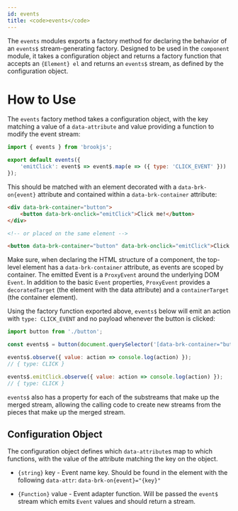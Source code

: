 ```yaml
---
id: events
title: <code>events</code>
---
```


The `events` modules exports a factory method for declaring the behavior of an `events$` stream-generating factory. Designed to be used in the `component` module, it takes a configuration object and returns a factory function that accepts an `{Element} el` and returns an `events$` stream, as defined by the configuration object.

# How to Use

The `events` factory method takes a configuration object, with the key matching a value of a `data-attribute` and value providing a function to modify the event stream:

```js
import { events } from 'brookjs';

export default events({
    'emitClick': event$ => event$.map(e => ({ type: 'CLICK_EVENT' }))
});
```

This should be matched with an element decorated with a `data-brk-on{event}` attribute and contained within a `data-brk-container` attribute:

```html
<div data-brk-container="button">
    <button data-brk-onclick="emitClick">Click me!</button>
</div>

<!-- or placed on the same element -->

<button data-brk-container="button" data-brk-onclick="emitClick">Click me!</button>
```

Make sure, when declaring the HTML structure of a component, the top-level element has a `data-brk-container` attribute, as events are scoped by container. The emitted Event is a `ProxyEvent` around the underlying DOM `Event`. In addition to the basic `Event` properties, `ProxyEvent` provides a `decoratedTarget` (the element with the data attribute) and a `containerTarget` (the container element).

Using the factory function exported above, `events$` below will emit an action with `type: CLICK_EVENT` and no payload whenever the button is clicked:

```js
import button from './button';

const events$ = button(document.querySelector('[data-brk-container="button"]'));

events$.observe({ value: action => console.log(action) });
// { type: CLICK }

events$.emitClick.observe({ value: action => console.log(action) });
// { type: CLICK }
```

`events$` also has a property for each of the substreams that make up the merged stream, allowing the calling code to create new streams from the pieces that make up the merged stream.

## Configuration Object

The configuration object defines which `data-attribute`s map to which functions, with the value of the attribute matching the key on the object.

* `{string}` key - Event name key. Should be found in the element with the following `data-attr`: `data-brk-on{event}="{key}"`

* `{Function}` value - Event adapter function. Will be passed the `event$` stream which emits `Event` values and should return a stream.
